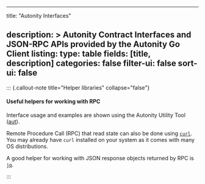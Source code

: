
---
title: "Autonity Interfaces"

description: >
  Autonity Contract Interfaces and JSON-RPC APIs provided by the Autonity Go Client
listing:
 type: table
 fields: [title, description]
 categories: false
 filter-ui: false
 sort-ui: false
---

::: {.callout-note title="Helper libraries" collapse="false"}
#### Useful helpers for working with RPC
Interface usage and examples are shown using the Autonity Utility Tool ([aut](/account-holders/setup-aut/)).

Remote Procedure Call (RPC) that read state can also be done using [`curl`](https://curl.haxx.se/download.html). You may already have `curl` installed on your system as it comes with many OS distributions.

A good helper for working with JSON response objects returned by RPC is [`jq`](https://stedolan.github.io/jq/download/).

:::
